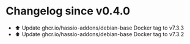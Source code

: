 # Changelog since v0.4.0
- ⬆️ Update ghcr.io/hassio-addons/debian-base Docker tag to v7.3.3 
- ⬆️ Update ghcr.io/hassio-addons/debian-base Docker tag to v7.3.2 
